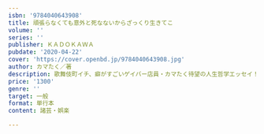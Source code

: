 ```yaml
---
isbn: '9784040643908'
title: 頑張らなくても意外と死なないからざっくり生きてこ
volume: ''
series: ''
publisher: ＫＡＤＯＫＡＷＡ
pubdate: '2020-04-22'
cover: 'https://cover.openbd.jp/9784040643908.jpg'
author: カマたく／著
description: 歌舞伎町イチ、癖がすごいゲイバー店員・カマたく待望の人生哲学エッセイ！
price: '1300'
genre: ''
target: 一般
format: 単行本
content: 諸芸・娯楽

---
```

